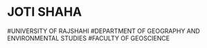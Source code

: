 
# JOTI SHAHA

#UNIVERSITY OF RAJSHAHI 
#DEPARTMENT OF GEOGRAPHY AND ENVIRONMENTAL STUDIES
#FACULTY OF GEOSCIENCE
